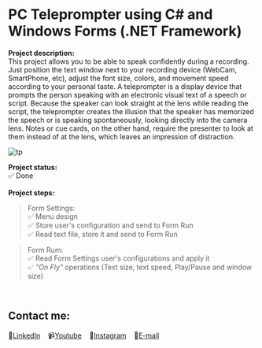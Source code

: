 # PC Teleprompter using C# and Windows Forms (.NET Framework)

**Project description:**<br>
This project allows you to be able to speak confidently during a recording. Just position the text window next to your recording device (WebCam, SmartPhone, etc), adjust the font size, colors, and movement speed according to your personal taste.
A teleprompter is a display device that prompts the person speaking with an electronic visual text of a speech or script. 
Because the speaker can look straight at the lens while reading the script, the teleprompter creates the illusion that the speaker has memorized the speech or is speaking spontaneously, looking directly into the camera lens. Notes or cue cards, on the other hand, require the presenter to look at them instead of at the lens, which leaves an impression of distraction.

![tp](https://user-images.githubusercontent.com/58537514/129623307-c2079b13-5414-4e72-8af8-c32cb81880e6.png)

**Project status:**<br>
✅ Done 
 &nbsp;<br><br> 
**Project steps:**<br>
> Form Settings: <br>
  ✅ Menu design<br>
  ✅ Store user's configuration and send to Form Run<br>
  ✅ Read text file, store it and send to Form Run<br> 

> Form Rum: <br>
  ✅ Read Form Settings user's configurations and apply it<br>
  ✅ *"On Fly"* operations (Text size, text speed, Play/Pause and window size) <br>

 &nbsp;<br> 
## Contact me:
💼[LinkedIn](https://br.linkedin.com/in/rafaeldelpino)&nbsp;&nbsp;&nbsp;
📹[Youtube](https://www.youtube.com/delpitec)&nbsp;&nbsp;&nbsp;
📸[Instagram](https://www.instagram.com/delpitec_/)&nbsp;&nbsp;&nbsp;
📧[E-mail](delpitec@gmail.com)&nbsp;&nbsp;&nbsp;

